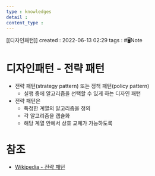```yaml
---
type : knowledges
detail : 
content_type :
---
```


[[디자인패턴]]
created : 2022-06-13 02:29
tags : #🖥️Note

# 디자인패턴 - 전략 패턴
- 전략 패턴(strategy pattern) 또는 정책 패턴(policy pattern)
	- 실행 중에 알고리즘을 선택할 수 있게 하는 디자인 패턴
- 전략 패턴은
	- 특정한 계열의 알고리즘을 정의
	- 각 알고리즘을 캡슐화
	- 해당 계열 안에서 상호 교체가 가능하도록


# 참조
- [Wikipedia - 전략 패턴](https://ko.wikipedia.org/wiki/%EC%A0%84%EB%9E%B5_%ED%8C%A8%ED%84%B4)
